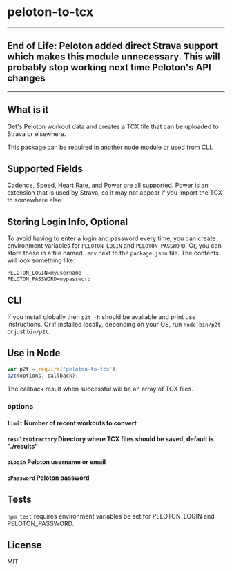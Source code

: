 # peloton-to-tcx

- - -
## **End of Life**: Peloton added direct Strava support which makes this module unnecessary. This will probably stop working next time Peloton's API changes
- - -


## What is it

Get's Peloton workout data and creates a TCX file that can be uploaded to Strava or elsewhere.

This package can be required in another node module or used from CLI.


## Supported Fields

Cadence, Speed, Heart Rate, and Power are all supported. Power is an extension that is used by Strava, so it may not appear if you import the TCX to somewhere else.


## Storing Login Info, Optional

To avoid having to enter a login and password every time, you can create environment variables for `PELOTON_LOGIN` and `PELOTON_PASSWORD`. Or, you can store these in a file named `.env` next to the `package.json` file. The contents will look something like:

```
PELOTON_LOGIN=myusername
PELOTON_PASSWORD=mypassword
```

## CLI

If you install globally then `p2t -h` should be available and print use instructions. Or if installed locally, depending on your OS, run `node bin/p2t` or just `bin/p2t`.


## Use in Node

```js
var p2t = require('peloton-to-tcx');
p2t(options, callback);
```

The callback result when successful will be an array of TCX files.

### options

#### `limit` Number of recent workouts to convert
#### `resultsDirectory` Directory where TCX files should be saved, default is "./results"
#### `pLogin` Peloton username or email
#### `pPassword` Peloton password


## Tests

`npm test` requires environment variables be set for PELOTON_LOGIN and PELOTON_PASSWORD.


## License

MIT
